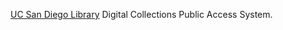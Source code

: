 [UC San Diego Library](http://libraries.ucsd.edu/ "UC San Diego Library") Digital Collections Public Access System.